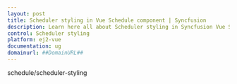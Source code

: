 ```yaml
---
layout: post
title: Scheduler styling in Vue Schedule component | Syncfusion
description: Learn here all about Scheduler styling in Syncfusion Vue Schedule component of Syncfusion Essential JS 2 and more.
control: Scheduler styling 
platform: ej2-vue
documentation: ug
domainurl: ##DomainURL##
---
```


schedule/scheduler-styling